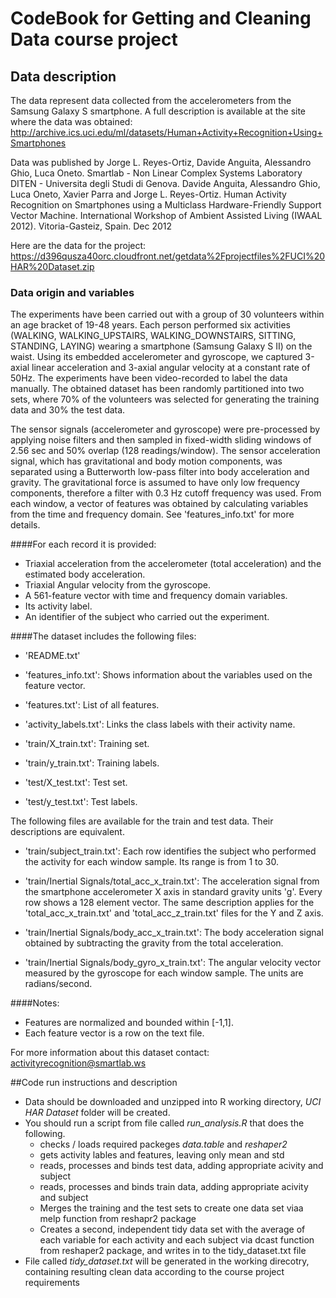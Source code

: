 # CodeBook for Getting and Cleaning Data course project

## Data description
The data represent data collected from the accelerometers from the Samsung Galaxy S smartphone. A full description is available at the site where the data was obtained: http://archive.ics.uci.edu/ml/datasets/Human+Activity+Recognition+Using+Smartphones 


Data was published by Jorge L. Reyes-Ortiz, Davide Anguita, Alessandro Ghio, Luca Oneto.
Smartlab - Non Linear Complex Systems Laboratory DITEN - Universitа degli Studi di Genova. 
Davide Anguita, Alessandro Ghio, Luca Oneto, Xavier Parra and Jorge L. Reyes-Ortiz. Human Activity Recognition on Smartphones using a Multiclass Hardware-Friendly Support Vector Machine. International Workshop of Ambient Assisted Living (IWAAL 2012). Vitoria-Gasteiz, Spain. Dec 2012


Here are the data for the project: https://d396qusza40orc.cloudfront.net/getdata%2Fprojectfiles%2FUCI%20HAR%20Dataset.zip 

### Data origin and variables

The experiments have been carried out with a group of 30 volunteers within an age bracket of 19-48 years. Each person performed six activities (WALKING, WALKING_UPSTAIRS, WALKING_DOWNSTAIRS, SITTING, STANDING, LAYING) wearing a smartphone (Samsung Galaxy S II) on the waist. Using its embedded accelerometer and gyroscope, we captured 3-axial linear acceleration and 3-axial angular velocity at a constant rate of 50Hz. The experiments have been video-recorded to label the data manually. The obtained dataset has been randomly partitioned into two sets, where 70% of the volunteers was selected for generating the training data and 30% the test data. 

The sensor signals (accelerometer and gyroscope) were pre-processed by applying noise filters and then sampled in fixed-width sliding windows of 2.56 sec and 50% overlap (128 readings/window). The sensor acceleration signal, which has gravitational and body motion components, was separated using a Butterworth low-pass filter into body acceleration and gravity. The gravitational force is assumed to have only low frequency components, therefore a filter with 0.3 Hz cutoff frequency was used. From each window, a vector of features was obtained by calculating variables from the time and frequency domain. See 'features_info.txt' for more details. 

####For each record it is provided:

- Triaxial acceleration from the accelerometer (total acceleration) and the estimated body acceleration.
- Triaxial Angular velocity from the gyroscope. 
- A 561-feature vector with time and frequency domain variables. 
- Its activity label. 
- An identifier of the subject who carried out the experiment.

####The dataset includes the following files:

- 'README.txt'

- 'features_info.txt': Shows information about the variables used on the feature vector.

- 'features.txt': List of all features.

- 'activity_labels.txt': Links the class labels with their activity name.

- 'train/X_train.txt': Training set.

- 'train/y_train.txt': Training labels.

- 'test/X_test.txt': Test set.

- 'test/y_test.txt': Test labels.

The following files are available for the train and test data. Their descriptions are equivalent. 

- 'train/subject_train.txt': Each row identifies the subject who performed the activity for each window sample. Its range is from 1 to 30. 

- 'train/Inertial Signals/total_acc_x_train.txt': The acceleration signal from the smartphone accelerometer X axis in standard gravity units 'g'. Every row shows a 128 element vector. The same description applies for the 'total_acc_x_train.txt' and 'total_acc_z_train.txt' files for the Y and Z axis. 

- 'train/Inertial Signals/body_acc_x_train.txt': The body acceleration signal obtained by subtracting the gravity from the total acceleration. 

- 'train/Inertial Signals/body_gyro_x_train.txt': The angular velocity vector measured by the gyroscope for each window sample. The units are radians/second. 

####Notes: 
- Features are normalized and bounded within [-1,1].
- Each feature vector is a row on the text file.

For more information about this dataset contact: activityrecognition@smartlab.ws

##Code run instructions and description 

* Data should be downloaded and unzipped into R working directory, _*UCI HAR Dataset*_ folder will be created.
* You should run a script from file called _*run_analysis.R*_ that does the following. 
  * checks / loads required packeges _*data.table*_ and _*reshaper2*_
  * gets activity lables and features, leaving only mean and std
  * reads, processes and binds test data, adding appropriate acivity and subject
  * reads, processes and binds train data, adding appropriate acivity and subject
  * Merges the training and the test sets to create one data set viaa melp function from reshapr2 package
  * Creates a second, independent tidy data set with the average of each variable for each activity and each subject via dcast function from reshaper2 package, and writes in to the tidy_dataset.txt file
* File called _*tidy_dataset.txt*_ will be generated in the working direcotry, containing resulting clean data according to the course project requirements

